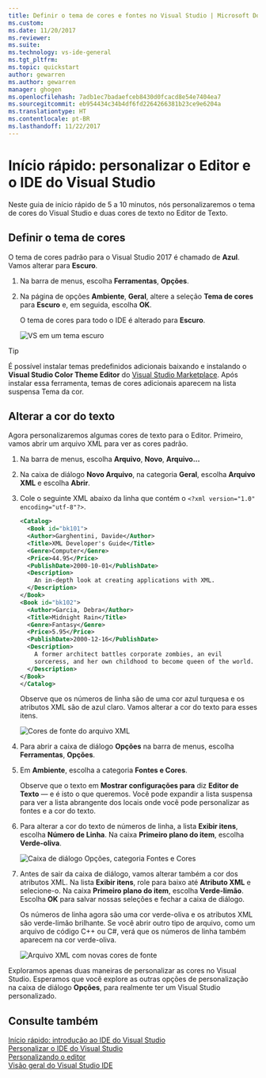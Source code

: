 ```yaml
---
title: Definir o tema de cores e fontes no Visual Studio | Microsoft Docs
ms.custom: 
ms.date: 11/20/2017
ms.reviewer: 
ms.suite: 
ms.technology: vs-ide-general
ms.tgt_pltfrm: 
ms.topic: quickstart
author: gewarren
ms.author: gewarren
manager: ghogen
ms.openlocfilehash: 7adb1ec7badaefceb8430d0fcacd8e54e7404ea7
ms.sourcegitcommit: eb954434c34b4df6fd2264266381b23ce9e6204a
ms.translationtype: HT
ms.contentlocale: pt-BR
ms.lasthandoff: 11/22/2017
---
```

# <a name="quickstart-personalize-the-visual-studio-ide-and-editor"></a>Início rápido: personalizar o Editor e o IDE do Visual Studio

Neste guia de início rápido de 5 a 10 minutos, nós personalizaremos o tema de cores do Visual Studio e duas cores de texto no Editor de Texto.

## <a name="set-the-color-theme"></a>Definir o tema de cores

O tema de cores padrão para o Visual Studio 2017 é chamado de **Azul**. Vamos alterar para **Escuro**.

1. Na barra de menus, escolha **Ferramentas**, **Opções**.

1. Na página de opções **Ambiente**, **Geral**, altere a seleção **Tema de cores** para **Escuro** e, em seguida, escolha **OK**.

   O tema de cores para todo o IDE é alterado para **Escuro**.

   ![VS em um tema escuro](media/quickstart-personalize-dark-theme.png)

> [!TIP]
> É possível instalar temas predefinidos adicionais baixando e instalando o **Visual Studio Color Theme Editor** do [Visual Studio Marketplace](https://marketplace.visualstudio.com/items?itemName=VisualStudioProductTeam.VisualStudio2017ColorThemeEditor). Após instalar essa ferramenta, temas de cores adicionais aparecem na lista suspensa Tema da cor.

## <a name="change-text-color"></a>Alterar a cor do texto

Agora personalizaremos algumas cores de texto para o Editor. Primeiro, vamos abrir um arquivo XML para ver as cores padrão.

1. Na barra de menus, escolha **Arquivo**, **Novo**, **Arquivo...**

1. Na caixa de diálogo **Novo Arquivo**, na categoria **Geral**, escolha **Arquivo XML** e escolha **Abrir**.

1. Cole o seguinte XML abaixo da linha que contém o `<?xml version="1.0" encoding="utf-8"?>`.

   ```xml
   <Catalog>
     <Book id="bk101">
     <Author>Garghentini, Davide</Author>
     <Title>XML Developer's Guide</Title>
     <Genre>Computer</Genre>
     <Price>44.95</Price>
     <PublishDate>2000-10-01</PublishDate>
     <Description>
       An in-depth look at creating applications with XML.
     </Description>
   </Book>
   <Book id="bk102">
     <Author>Garcia, Debra</Author>
     <Title>Midnight Rain</Title>
     <Genre>Fantasy</Genre>
     <Price>5.95</Price>
     <PublishDate>2000-12-16</PublishDate>
     <Description>
       A former architect battles corporate zombies, an evil
       sorceress, and her own childhood to become queen of the world.
     </Description>
   </Book>
   </Catalog>
   ```

   Observe que os números de linha são de uma cor azul turquesa e os atributos XML são de azul claro. Vamos alterar a cor do texto para esses itens.

   ![Cores de fonte do arquivo XML](media/quickstart-personalize-xml-file.png)

1. Para abrir a caixa de diálogo **Opções** na barra de menus, escolha **Ferramentas**, **Opções**.

1. Em **Ambiente**, escolha a categoria **Fontes e Cores**.

   Observe que o texto em **Mostrar configurações para** diz **Editor de Texto** &mdash; e é isto o que queremos. Você pode expandir a lista suspensa para ver a lista abrangente dos locais onde você pode personalizar as fontes e a cor do texto.

1. Para alterar a cor do texto de números de linha, a lista **Exibir itens**, escolha **Número de Linha**. Na caixa **Primeiro plano do item**, escolha **Verde-oliva**.

   ![Caixa de diálogo Opções, categoria Fontes e Cores](media/quickstart-personalize-line-number-color.png)

1. Antes de sair da caixa de diálogo, vamos alterar também a cor dos atributos XML. Na lista **Exibir itens**, role para baixo até **Atributo XML** e selecione-o. Na caixa **Primeiro plano do item**, escolha **Verde-limão**. Escolha **OK** para salvar nossas seleções e fechar a caixa de diálogo.

   Os números de linha agora são uma cor verde-oliva e os atributos XML são verde-limão brilhante. Se você abrir outro tipo de arquivo, como um arquivo de código C++ ou C#, verá que os números de linha também aparecem na cor verde-oliva.

   ![Arquivo XML com novas cores de fonte](media/quickstart-personalize-xml-file-new-colors.png)

Exploramos apenas duas maneiras de personalizar as cores no Visual Studio. Esperamos que você explore as outras opções de personalização na caixa de diálogo **Opções**, para realmente ter um Visual Studio personalizado.

## <a name="see-also"></a>Consulte também

[Início rápido: introdução ao IDE do Visual Studio](../ide/quickstart-ide-orientation.md)  
[Personalizar o IDE do Visual Studio](../ide/personalizing-the-visual-studio-ide.md)  
[Personalizando o editor](../ide/customizing-the-editor.md)  
[Visão geral do Visual Studio IDE](../ide/visual-studio-ide.md)